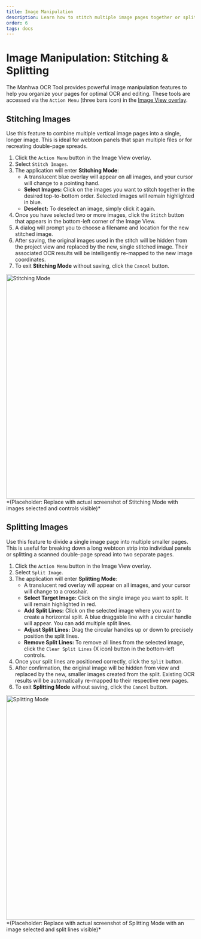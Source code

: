 ```yaml
---
title: Image Manipulation
description: Learn how to stitch multiple image pages together or split single pages in the Manhwa OCR Tool.
order: 6
tags: docs
---
```


# Image Manipulation: Stitching & Splitting

The Manhwa OCR Tool provides powerful image manipulation features to help you organize your pages for optimal OCR and editing. These tools are accessed via the `Action Menu` (three bars icon) in the [Image View overlay](/user-manual/index/#left-panel-image-view).

## Stitching Images

Use this feature to combine multiple vertical image pages into a single, longer image. This is ideal for webtoon panels that span multiple files or for recreating double-page spreads.

1.  Click the `Action Menu` button in the Image View overlay.
2.  Select `Stitch Images`.
3.  The application will enter **Stitching Mode**:
    *   A translucent blue overlay will appear on all images, and your cursor will change to a pointing hand.
    *   **Select Images:** Click on the images you want to stitch together in the desired top-to-bottom order. Selected images will remain highlighted in blue.
    *   **Deselect:** To deselect an image, simply click it again.
4.  Once you have selected two or more images, click the `Stitch` button that appears in the bottom-left corner of the Image View.
5.  A dialog will prompt you to choose a filename and location for the new stitched image.
6.  After saving, the original images used in the stitch will be hidden from the project view and replaced by the new, single stitched image. Their associated OCR results will be intelligently re-mapped to the new image coordinates.
7.  To exit **Stitching Mode** without saving, click the `Cancel` button.

<img src="/assets/images/stitching-mode.png" alt="Stitching Mode" width="600">
*(Placeholder: Replace with actual screenshot of Stitching Mode with images selected and controls visible)*

## Splitting Images

Use this feature to divide a single image page into multiple smaller pages. This is useful for breaking down a long webtoon strip into individual panels or splitting a scanned double-page spread into two separate pages.

1.  Click the `Action Menu` button in the Image View overlay.
2.  Select `Split Image`.
3.  The application will enter **Splitting Mode**:
    *   A translucent red overlay will appear on all images, and your cursor will change to a crosshair.
    *   **Select Target Image:** Click on the single image you want to split. It will remain highlighted in red.
    *   **Add Split Lines:** Click on the selected image where you want to create a horizontal split. A blue draggable line with a circular handle will appear. You can add multiple split lines.
    *   **Adjust Split Lines:** Drag the circular handles up or down to precisely position the split lines.
    *   **Remove Split Lines:** To remove all lines from the selected image, click the `Clear Split Lines` (X icon) button in the bottom-left controls.
4.  Once your split lines are positioned correctly, click the `Split` button.
5.  After confirmation, the original image will be hidden from view and replaced by the new, smaller images created from the split. Existing OCR results will be automatically re-mapped to their respective new pages.
6.  To exit **Splitting Mode** without saving, click the `Cancel` button.

<img src="/assets/images/splitting-mode.png" alt="Splitting Mode" width="600">
*(Placeholder: Replace with actual screenshot of Splitting Mode with an image selected and split lines visible)*